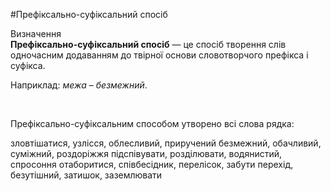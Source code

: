 #Префіксально-суфіксальний спосіб


<div class="space">
<div class="eoz-wrap">
<span class="eoz">Визначення</span>
<div class="eoz-text">
<b>Префіксально-суфіксальний спосіб</b> — це спосiб творення слiв одночасним додаванням до твiрної основи словотворчого префiкса i суфiкса.
</div>
</div>
</div>




Наприклад: <i>межа – безмежний</i>.

<br>
<quiz correctLabel="correct" incorrectLabel="incorrect" checkLabel="check">
    <question text="">
       <p>Префіксально-суфіксальним способом утворено всі слова рядка:</p>
        <answer>зловтішатися, узлісся, облесливий, приручений</answer>
        <answer correct>безмежний, обачливий, суміжний, роздоріжжя </answer>
        <answer>підспівувати, розділювати, водянистий, спросоння</answer>
        <answer>отаборитися, співбесідник, перелісок, забути</answer>
        <answer>перехід, безутішний, затишок, заземлювати</answer>
    </question>
</quiz>
